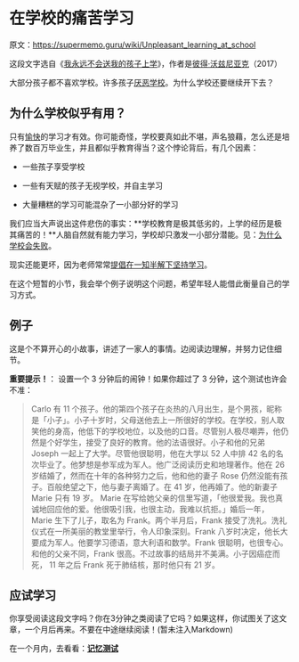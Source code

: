 # 在学校的痛苦学习

原文：https://supermemo.guru/wiki/Unpleasant_learning_at_school

这段文字选自《[我永远不会送我的孩子上学](https://supermemo.guru/wiki/Problem_of_Schooling)》，作者是[彼得·沃兹尼亚克](https://supermemo.guru/wiki/Piotr_Wozniak)（2017）

大部分孩子都不喜欢学校。许多孩子[厌恶学校](https://supermemo.guru/wiki/Why_kids_hate_school%3F)。为什么学校还要继续开下去？

## 为什么学校似乎有用？

只有[愉快](https://supermemo.guru/wiki/Fundamental_law_of_learning)的学习才有效。你可能奇怪，学校要真如此不堪，声名狼藉，怎么还是培养了数百万毕业生，并且都似乎教育得当？这个悖论背后，有几个因素：

- 一些孩子享受学校

- 一些有天赋的孩子无视学校，并自主学习

- 大量糟糕的学习可能混杂了一小部分好的学习

我们应当大声说出这件悲伤的事实：**学校教育是极其低劣的，上学的经历是极其痛苦的！**人脑自然就有能力学习，学校却只激发一小部分潜能。见：[为什么学校会失败](https://supermemo.guru/wiki/Why_schools_fail)。

现实还能更坏，因为老师常常[提倡在一知半解下坚持学习](https://supermemo.guru/wiki/Do_not_memorize_before_you_understand)。

在这个短暂的小节，我会举个例子说明这个问题，希望年轻人能借此衡量自己的学习方式。

## 例子

这是个不算开心的小故事，讲述了一家人的事情。边阅读边理解，并努力记住细节。

**重要提示！**： 设置一个 3 分钟后的闹钟！如果你超过了 3 分钟，这个测试也许会不准：

> Carlo 有 11 个孩子。他的第四个孩子在炎热的八月出生，是个男孩，昵称是「小子」。小子十岁时，父母送他去上一所很好的学校。在学校，别人取笑他的身高，他低下的学校地位，以及他的口音。尽管别人极尽嘲弄，他仍然是个好学生，接受了良好的教育。他的法语很好。小子和他的兄弟 Joseph 一起上了大学。尽管他很聪明，他在大学以 52 人中排 42 名的名次毕业了。他梦想是参军成为军人。他广泛阅读历史和地理著作。他在 26 岁结婚了，然而在十年的各种努力之后，他和他的妻子 Rose 仍然没能有孩子。百般绝望之下，他与妻子离婚了。在 41 岁，他再婚了。他的新妻子 Marie 只有 19 岁。 Marie 在写给她父亲的信里写道，「他很爱我。我也真诚地回应他的爱。他很吸引我，也很主动，我难以抗拒。」婚后一年，Marie 生下了儿子，取名为 Frank。两个半月后，Frank 接受了洗礼。洗礼仪式在一所美丽的教堂里举行，令人印象深刻。Frank 八岁时决定，他长大要成为军人。他要学习德语，意大利语和数学。Frank 很聪明，也很专心。和他的父亲不同，Frank 很高。不过故事的结局并不美满。小子因癌症而死， 11 年之后 Frank 死于肺结核，那时他只有 21 岁。

## 应试学习

你享受阅读这段文字吗？你在3分钟之类阅读了它吗？如果这样，你试图关了这文章，一个月后再来。不要在中途继续阅读！(暂未注入Markdown)

在一个月内，去看看：**[记忆测试](https://supermemo.guru/wiki/Unpleasant_learning_at_school_(test))**